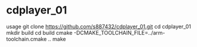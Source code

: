 # cdplayer_01

usage
git clone https://github.com/s887432/cdplayer_01.git
cd cdplayer_01
mkdir build
cd build
cmake -DCMAKE_TOOLCHAIN_FILE=../arm-toolchain.cmake ..
make

